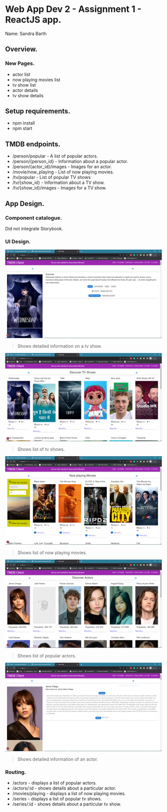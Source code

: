 # Web App Dev 2 - Assignment 1 - ReactJS app.

Name: Sandra Barth

## Overview.

### New Pages.
- actor list
- now playing movies list
- tv show list
- actor details
- tv show details 

## Setup requirements.

- npm install
- npm start

## TMDB endpoints.

+ /person/popular - A list of popular actors.
+ /person/{person_id} - Information about a popular actor.
+ /person/{actor_id}/images - Images for an actor.
+ /movie/now_playing - List of now playing movies.
+ /tv/popular - List of popular TV shows
+ /tv/{show_id} - Information about a TV show.
+ /tv/{show_id}/images - Images for a TV show.

## App Design.

### Component catalogue.
Did not integrate Storybook.

### UI Design.


![ ](./images/tv_show_details.png)

>Shows detailed information on a tv show. 

![ ](./images/tv_shows.png)

>Shows list of tv shows. 

![ ](./images/now_playing.png)

>Shows list of now playing movies.
 
![ ](./images/actors.png)

>Shows list of popular actors.

![ ](./images/actor_bio.png)

>Shows detailed information of an actor. 

### Routing.

+ /actors - displays a list of popular actors.
+ /actors/:id - shows details about a particular actor.
+ /movies/playing - displays a list of now playing movies.
+ /series -  displays a list of popular tv shows.
+ /series/:id -  shows details about a particular tv show.

